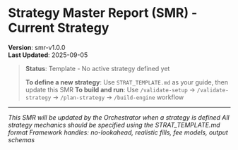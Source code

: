 # Strategy Master Report (SMR) - Current Strategy
**Version**: smr-v1.0.0  
**Last Updated**: 2025-09-05  

> **Status**: Template - No active strategy defined yet
> 
> **To define a new strategy**: Use `STRAT_TEMPLATE.md` as your guide, then update this SMR
> **To build and run**: Use `/validate-setup` → `/validate-strategy` → `/plan-strategy` → `/build-engine` workflow

---

*This SMR will be updated by the Orchestrator when a strategy is defined*
*All strategy mechanics should be specified using the STRAT_TEMPLATE.md format*
*Framework handles: no-lookahead, realistic fills, fee models, output schemas*
